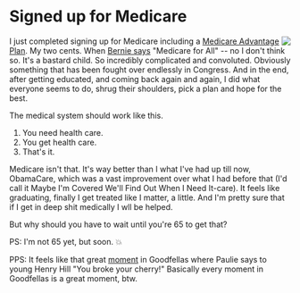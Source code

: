 # Signed up for Medicare
<img src="http://scripting.com/images/2020/04/16/cannedCherries.png" border="0" align="right">I just completed signing up for Medicare including a <a href="https://www.medicare.gov/sign-up-change-plans/types-of-medicare-health-plans/medicare-advantage-plans">Medicare Advantage Plan</a>. My two cents. When <a href="https://www.youtube.com/watch?v=9XKoar34gBI">Bernie says</a> "Medicare for All" -- no I don't think so. It's a bastard child. So incredibly complicated and convoluted. Obviously something that has been fought over endlessly in Congress. And in the end, after getting educated, and coming back again and again, I did what everyone seems to do, shrug their shoulders, pick a plan and hope for the best.

The medical system should work like this. 
1. You need health care.
2. You get health care.
3. That's it.

Medicare isn't that. It's way better than I what I've had up till now, ObamaCare, which was a vast improvement over what I had before that (I'd call it Maybe I'm Covered We'll Find Out When I Need It-care). It feels like graduating, finally I get treated like I matter, a little. And I'm pretty sure that if I get in deep shit medically I wll be helped. 

But why should you have to wait until you're 65 to get that?

PS: I'm not 65 yet, but soon. :boom:

PPS: It feels like that great <a href="https://www.youtube.com/watch?v=c3XX_z5wZn0">moment</a> in Goodfellas where Paulie says to young Henry Hill "You broke your cherry!" Basically every moment in Goodfellas is a great moment, btw. 

